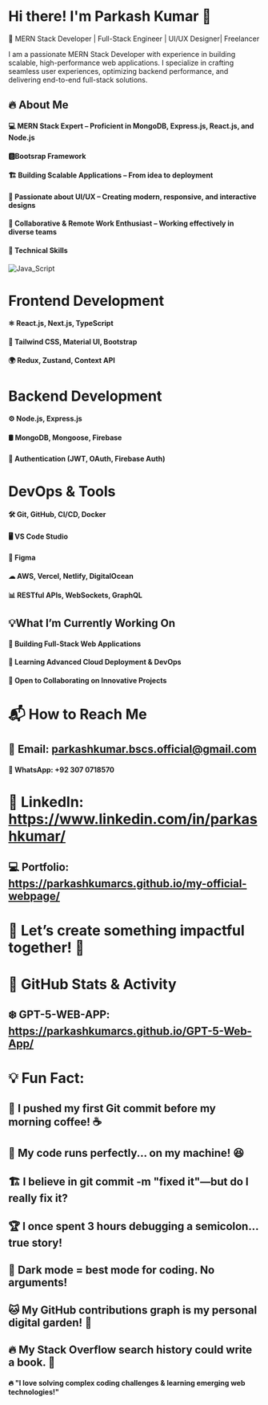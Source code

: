 # Hi there! I'm Parkash Kumar 👋
🚀 MERN Stack Developer | Full-Stack Engineer | UI/UX  Designer| Freelancer


I am a passionate MERN Stack Developer with experience in building scalable, high-performance web applications. I specialize in crafting seamless user experiences, optimizing backend performance, and delivering end-to-end full-stack solutions.

## 🔥 About Me
#### 💻 MERN Stack Expert – Proficient in MongoDB, Express.js, React.js, and Node.js
#### 🅱️Bootsrap Framework
#### 🏗 Building Scalable Applications – From idea to deployment
#### 🚀 Passionate about UI/UX – Creating modern, responsive, and interactive designs
#### 🔄 Collaborative & Remote Work Enthusiast – Working effectively in diverse teams
#### 🚀 Technical Skills

![Java_Script](https://github.com/user-attachments/assets/8ad502c0-7e57-4abd-a4cc-dae83d99d1c9)
# Frontend Development
#### ⚛️ React.js, Next.js, TypeScript
#### 🎨 Tailwind CSS, Material UI, Bootstrap
#### 🌍 Redux, Zustand, Context API
# Backend Development
#### ⚙️ Node.js, Express.js
#### 🛢 MongoDB, Mongoose, Firebase
#### 🔐 Authentication (JWT, OAuth, Firebase Auth)
# DevOps & Tools
#### 🛠 Git, GitHub, CI/CD, Docker
#### 🖥️ VS Code Studio  
#### 🎨 Figma
#### ☁ AWS, Vercel, Netlify, DigitalOcean
#### 📊 RESTful APIs, WebSockets, GraphQL
## 💡What I’m Currently Working On
#### 🎯 Building Full-Stack Web Applications
#### 📖 Learning Advanced Cloud Deployment & DevOps
#### 🤝 Open to Collaborating on Innovative Projects
# 📬 How to Reach Me
## 📩 Email: parkashkumar.bscs.official@gmail.com
#### 📱 WhatsApp: +92 307 0718570
# 💼 LinkedIn: https://www.linkedin.com/in/parkashkumar/
## 💻 Portfolio: https://parkashkumarcs.github.io/my-official-webpage/

# 🚀 Let’s create something impactful together! 🚀

# 🎯 GitHub Stats & Activity
## ❄️ GPT-5-WEB-APP: https://parkashkumarcs.github.io/GPT-5-Web-App/


# 💡 Fun Fact:
## 🚀 I pushed my first Git commit before my morning coffee! ☕

## 🤖 My code runs perfectly... on my machine! 😆

## 🏗️ I believe in git commit -m "fixed it"—but do I really fix it?

## 🏆 I once spent 3 hours debugging a semicolon... true story!

## 🎨 Dark mode = best mode for coding. No arguments!

## 🐱 My GitHub contributions graph is my personal digital garden! 🌱

## 🔥 My Stack Overflow search history could write a book. 📖
#### 🔥 "I love solving complex coding challenges & learning emerging web technologies!"
